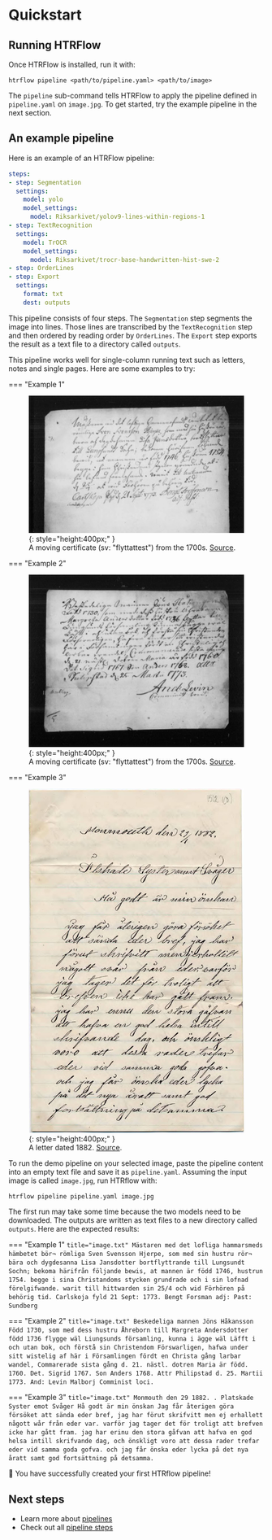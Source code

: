 # Quickstart

## Running HTRFlow

Once HTRFlow is installed, run it with:
```
htrflow pipeline <path/to/pipeline.yaml> <path/to/image>
```
The `pipeline` sub-command tells HTRFlow to apply the pipeline defined in `pipeline.yaml` on `image.jpg`. To get started, try the example pipeline in the next section.

## An example pipeline
Here is an example of an HTRFlow pipeline:
```yaml title="pipeline.yaml"
steps:
- step: Segmentation
  settings:
    model: yolo
    model_settings:
      model: Riksarkivet/yolov9-lines-within-regions-1
- step: TextRecognition
  settings:
    model: TrOCR
    model_settings:
      model: Riksarkivet/trocr-base-handwritten-hist-swe-2
- step: OrderLines
- step: Export
  settings:
    format: txt
    dest: outputs
```
This pipeline consists of four steps. The `Segmentation` step segments the image into lines. Those lines are transcribed by the `TextRecognition` step and then ordered by reading order by `OrderLines`. The `Export` step exports the result as a text file to a directory called `outputs`.

This pipeline works well for single-column running text such as letters, notes and single pages. Here are some examples to try:

=== "Example 1"
    <figure markdown="span">
    ![Grayscale scan of an 18th century handwritten note](../examples/A0062408_00007.jpg){: style="height:400px;" }
    <figcaption>A moving certificate (sv: "flyttattest") from the 1700s. <a href="https://sok.riksarkivet.se/bildvisning/A0062408_00007">Source</a>. </figcaption>
    </figure>

=== "Example 2"
    <figure markdown="span">
    ![Grayscale scan of an 18th century handwritten note](../examples/A0062408_00006.jpg){: style="height:400px;" }
    <figcaption>A moving certificate (sv: "flyttattest") from the 1700s. <a href="https://sok.riksarkivet.se/bildvisning/A0062408_00006">Source</a>. </figcaption>
    </figure>

=== "Example 3"
    <figure markdown="span">
    ![Scan of a late 19th century handwritten letter](../examples/451511_1512_01.jpg){: style="height:400px;" }
    <figcaption>A letter dated 1882. <a href="https://sok.riksarkivet.se/bildvisning/Brev_451511_1512_01">Source</a>. </figcaption>
    </figure>

To run the demo pipeline on your selected image, paste the pipeline content into an empty text file and save it as `pipeline.yaml`. Assuming the input image is called `image.jpg`, run HTRflow with:
```
htrflow pipeline pipeline.yaml image.jpg
```
The first run may take some time because the two models need to be downloaded. The outputs are written as text files to a new directory called `outputs`. Here are the expected results:

=== "Example 1"
    ``` title="image.txt"
    Mästaren med det lofliga hammarsmeds hämbetet bör¬
    römliga Sven Svensson Hjerpe, som med sin hustru rör¬
    bära och dygdesanna Lisa Jansdotter bortflyttrande
    till Lungsundt Sochn; bekoma härifrån följande
    bewis, at mannen är född 1746, hustrun 1754.
    begge i sina Christandoms stycken grundrade och i
    sin lofnad förelgifwande. warit till hittwarden
    sin 25/4 och wid Förhören på behörig tid.
    Carlskoja fyld 21 Sept: 1773. Bengt Forsman
    adj: Past:
    Sundberg
    ```

=== "Example 2"
    ``` title="image.txt"
    Beskedeliga mannen Jöns Håkansson
    Född 1730, som med dess hustru Åhreborn till
    Margreta Andersdotter född 1736 flygge wäl
    Liungsunds församling, kunna i ägge wäl
    Läfft i och utan bok, och förstå sin Christendom
    Förswarligen, hafwa under sitt wistelig af
    här i Församlingen fördt en Christa gång
    larbar wandel, Commarerade sista gång
    d. 21. nästl. dotren Maria är född. 1760.
    Det. Sigrid 1767. Son Anders 1768. Attr
    Philipstad d. 25. Martii 1773.
    And: Levin
    Malborj
    Comminist loci.
    ```

=== "Example 3"
    ``` title="image.txt"
    Monmouth den 29 1882.
    .
    Platskade Syster emot Svåger
    Hå godt är min önskan
    Jag får återigen göra försöket
    att sända eder bref, jag har
    förut skrifvitt men ej erhallett
    någott wår från eder var. varför
    jag tager det för troligt att
    brefven icke har gått fram.
    jag har erinu den stora gåfvan
    att hafva en god helsa intill
    skrifvande dag, och önskligt
    voro att dessa rader trefar
    eder vid samma goda gofva.
    och jag får önska eder lycka
    på det nya åratt samt god
    fortsättning på detsamma.
    ```

🎉 You have successfully created your first HTRflow pipeline!

## Next steps
- Learn more about [pipelines](pipeline.md)
- Check out all [pipeline steps](../reference/pipeline-steps.md)
